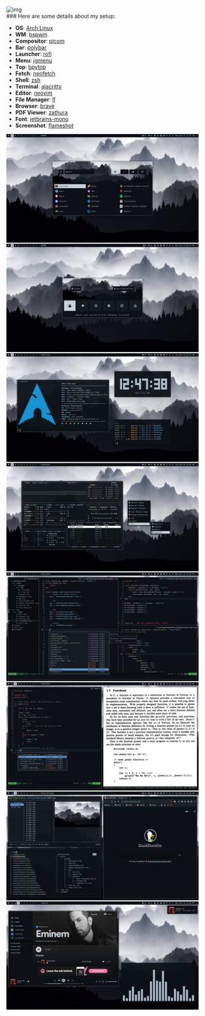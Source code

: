 <img src=".config/bspwm/screenshots/0.png" alt="img" align="right" width="600px">
### Here are some details about my setup:

+ **OS**: [Arch Linux](https://archlinux.org/)
+ **WM**: [bspwm](https://github.com/baskerville/bspwm)
+ **Compositor**: [picom](https://github.com/yshui/picom)
+ **Bar**: [polybar](https://github.com/polybar/polybar)
+ **Launcher**: [rofi](https://github.com/davatorium/rofi)
+ **Menu**: [jgmenu](https://github.com/jgmenu/jgmenu)
+ **Top**: [bpytop](https://github.com/aristocratos/bpytop)
+ **Fetch**: [neofetch](https://github.com/dylanaraps/neofetch)
+ **Shell**: [zsh](https://www.zsh.org/)
+ **Terminal**: [alacritty](https://github.com/alacritty/alacritty)
+ **Editor**: [neovim](https://github.com/neovim/neovim)
+ **File Manager**: [lf](https://github.com/gokcehan/lf)
+ **Browser**: [brave](https://brave.com/)
+ **PDF Viewer**: [zathura](https://github.com/pwmt/zathura)
+ **Font**: [jetbrains-mono](https://github.com/JetBrains/JetBrainsMono)
+ **Screenshot**: [flameshot](https://github.com/flameshot-org/flameshot)

![img](.config/bspwm/screenshots/1.png)
![img](.config/bspwm/screenshots/2.png)
![img](.config/bspwm/screenshots/3.png)
![img](.config/bspwm/screenshots/4.png)
![img](.config/bspwm/screenshots/5.png)
![img](.config/bspwm/screenshots/6.png)
![img](.config/bspwm/screenshots/7.png)
![img](.config/bspwm/screenshots/8.png)
